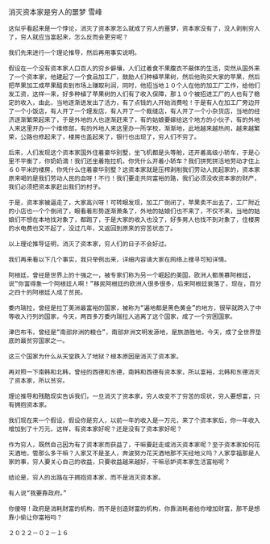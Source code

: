 消灭资本家是穷人的噩梦
雪峰

    这似乎看起来是一个悖论，消灭了资本家怎么就成了穷人的噩梦，资本家没有了，没人剥削穷人了，穷人就应当富起来，怎么反而会更穷呢？

    我们先来进行一个理论推导，然后再用事实说明。

    假设在一个没有资本家人口百人的穷乡僻壤，人们过着食不果腹衣不蔽体的生活，突然从国外来了一个资本家，他建起了一个食品加工厂，鼓励人们种植苹果树，然后他购买大家的苹果，然后把苹果加工成苹果醋卖到市场上赚取利润，同时，他招当地１０个人在他的加工厂工作，给他们发工资，这样一来，好多种植了苹果树的人们有了收入保障，那１０个被招进工厂的人也有了稳定的收入，由此，当地逐渐迸发出了活力，有了点钱的人开始消费啦！于是有人在加工厂旁边开了一个小饭店，有人开了一个理发店，有人开了一个裁缝店，有人开了一个小杂货店，当地的经济逐渐繁荣起来了，于是外地的人也逐渐赶来了，有的姑娘要嫁给这个地方的小伙子，有的外地人来这里开办一个维修部，有的外地人来这里办一所学校，渐渐地，此地越来越热闹，越来越繁荣，公路也修起来了，楼房也盖起来了，银行也出现了，穷人们不穷了。

    后来，人们发现这个资本家国外住着豪华别墅，坐飞机都是头等舱，还开着高级小轿车，于是心里不平衡了，你奶奶滴！我们还坐着拖拉机，你凭什么开着小轿车？我们拼死拼活地劳动才住上６０平米的楼房，你凭什么住着豪华别墅？这资本家就是压榨剥削我们劳动人民起家的，资本家原来喝的是我们劳动人民的血呀！不行！我们要走共同富裕的路，我们必须没收资本家的财产，我们必须把资本家赶出我们的村子。

    于是，资本家被逼走了，大家高兴呀！可转眼发现，加工厂倒闭了，苹果卖不出去了，工厂附近的小店也一个个倒闭了，眼看着形势逐渐萧条了，外地的姑娘们也不来了，不仅不来，当地的姑娘们不想在本地找对象了，都跑了，于是大家的收入也没了，好多男人也找不到对象了，住楼房的水电费也交不起了，没过几年，又返回到原来的穷苦状态了。

    以上理论推导证明，消灭了资本家，穷人们的日子不会好过。

    我们再来看以下几个事实，我只举例出来，详细内容请大家在网络上搜寻可知详情。

    阿根廷，曾经是世界上的十强之一，被专家们称为另一个崛起的美国，欧洲人都羡慕阿根廷，说“你富得象一个阿根廷人啊！”移民阿根廷的欧洲人很多很多，后来阿根廷衰落了，现在，百分之四十的阿根廷人成了贫民。

    委内瑞拉，曾经是拉丁美洲最富裕的国家，被称为“遍地都是黑色黄金”的地方，很早就跨入了中等收入行列的国家，今天，两百多万委内瑞拉人逃离了这个国家，成了一个穷困国家。

    津巴布韦，曾经是“南部非洲的粮仓”，南部非洲文明发源地，是旅游胜地，今天，成了全世界垫底的最贫穷国家之一。

    这三个国家为什么从天堂跌入了地狱？根本原因是消灭了资本家。

    再对照一下南韩和北韩，曾经的西德和东德，南韩和西德有资本家，所以富裕，北韩和东德消灭了资本家，所以贫穷。

    理论推导和残酷现实告诉我们，一旦消灭了资本家，穷人改变不了穷苦的现状，穷人要想富，只有拥抱资本家。

    我们现在来一个假设，假设你是穷人，以前一年的收入是一万元，来了个资本家后，你一年收入增加到了十万元，这样，有资本家好呢？还是没有了资本家好呢？

    作为穷人，既然自己因为有了资本家而获益了，干嘛要赶走或消灭资本家呢？至于资本家如何花天酒地，管那么多干嘛？人家又不是圣人，奔波努力花天酒地那不天经地义吗？人家享福那是人家的事，穷人要关心自己的收益，只要收益越来越好，干嘛忌妒资本家生活富裕呢？

    结论是，穷人的出路在于拥抱资本家，而不是消灭资本家。

    有人说“我要靠政府。”

    你傻呀！政府是消耗财富的机构，而不是创造财富的机构，你靠消耗者给你增加财富，那不是想靠小偷让你富裕吗？

    ２０２２－０２－１６





